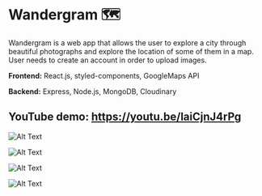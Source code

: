 # Wandergram 🗺

Wandergram is a web app that allows the user to explore a city through beautiful photographs and explore the location of some of them in a map. User needs to create an account in order to upload images.

**Frontend:** React.js, styled-components, GoogleMaps API 

**Backend:** Express, Node.js, MongoDB, Cloudinary

## YouTube demo: https://youtu.be/laiCjnJ4rPg

![Alt Text](https://media.giphy.com/media/t8WlO3M7OMfCS4wILX/giphy.gif)

![Alt Text](https://media.giphy.com/media/gaq4qbruvTxZVe06Ow/giphy.gif)

![Alt Text](https://media.giphy.com/media/bCKcSmprMdh1uKCmC7/giphy.gif)

![Alt Text](https://media.giphy.com/media/wgbE5AZ3VOCdY0FTR1/giphy.gif)
